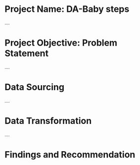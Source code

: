 # Project Name: DA-Baby steps

....
# Project Objective: Problem Statement



....
# Data Sourcing



....
# Data Transformation



....
# Findings and Recommendation

